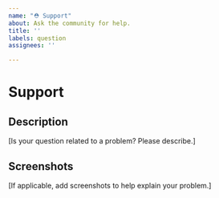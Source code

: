 ```yaml
---
name: "⛑ Support"
about: Ask the community for help.
title: ''
labels: question
assignees: ''

---
```


# Support

## Description

[Is your question related to a problem? Please describe.]

## Screenshots

[If applicable, add screenshots to help explain your problem.]
